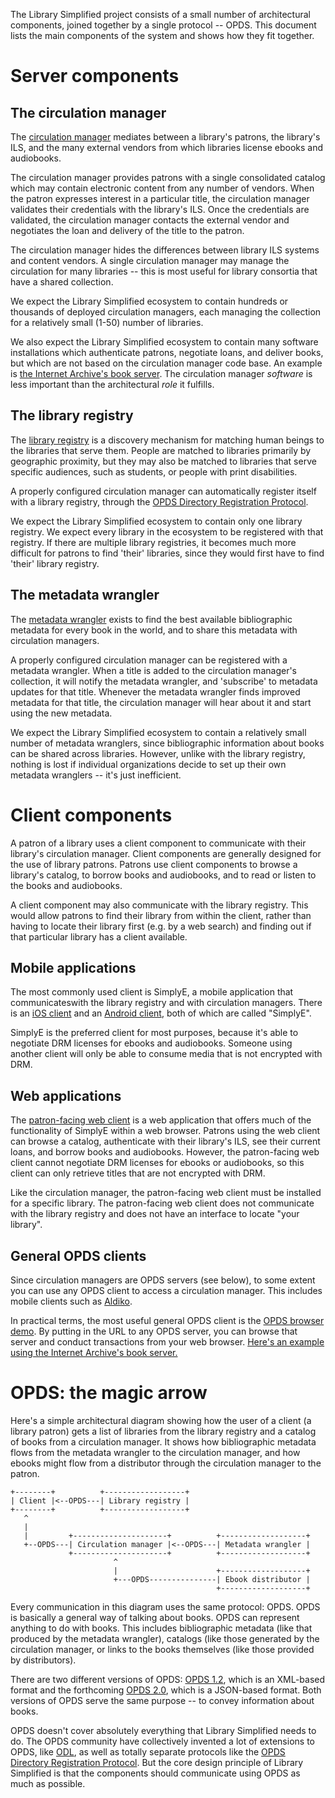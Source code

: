 The Library Simplified project consists of a small number of
architectural components, joined together by a single protocol --
OPDS. This document lists the main components of the system and shows
how they fit together.

# Server components

## The circulation manager

The [circulation
manager](https://github.com/NYPL-Simplified/circulation) mediates
between a library's patrons, the library's ILS, and the many external
vendors from which libraries license ebooks and audiobooks.

The circulation manager provides patrons with a single consolidated
catalog which may contain electronic content from any number of
vendors. When the patron expresses interest in a particular title, the
circulation manager validates their credentials with the library's
ILS. Once the credentials are validated, the circulation manager
contacts the external vendor and negotiates the loan and delivery of
the title to the patron.

The circulation manager hides the differences between library ILS
systems and content vendors. A single circulation manager may manage
the circulation for many libraries -- this is most useful for library
consortia that have a shared collection.

We expect the Library Simplified ecosystem to contain hundreds or
thousands of deployed circulation managers, each managing the
collection for a relatively small (1-50) number of libraries.

We also expect the Library Simplified ecosystem to contain many
software installations which authenticate patrons, negotiate loans,
and deliver books, but which are not based on the circulation manager
code base. An example is [the
Internet Archive's book server](https://bookserver.archive.org/catalog/). The circulation manager _software_ is
less important than the architectural _role_ it fulfills.

## The library registry

The [library
registry](https://github.com/NYPL-Simplified/library_registry) is a
discovery mechanism for matching human beings to the libraries that
serve them. People are matched to libraries primarily by geographic
proximity, but they may also be matched to libraries that serve
specific audiences, such as students, or people with print
disabilities.

A properly configured circulation manager can automatically register
itself with a library registry, through the [OPDS Directory Registration Protocol](https://github.com/NYPL-Simplified/Simplified/wiki/OPDS-Directory-Registration-Protocol).

We expect the Library Simplified ecosystem to contain only one library
registry. We expect every library in the ecosystem to be registered
with that registry. If there are multiple library registries, it
becomes much more difficult for patrons to find 'their' libraries, since they would first have to find 'their' library registry.

## The metadata wrangler

The [metadata
wrangler](https://github.com/NYPL-Simplified/metadata-wrangler) exists
to find the best available bibliographic metadata for every book in
the world, and to share this metadata with circulation managers.

A properly configured circulation manager can be registered with a
metadata wrangler. When a title is added to the circulation manager's
collection, it will notify the metadata wrangler, and 'subscribe' to
metadata updates for that title. Whenever the metadata wrangler finds
improved metadata for that title, the circulation manager will hear
about it and start using the new metadata.

We expect the Library Simplified ecosystem to contain a relatively
small number of metadata wranglers, since bibliographic information
about books can be shared across libraries. However, unlike with the
library registry, nothing is lost if individual organizations decide
to set up their own metadata wranglers -- it's just inefficient.

# Client components

A patron of a library uses a client component to communicate with
their library's circulation manager. Client components are generally
designed for the use of library patrons. Patrons use client components to browse a library's catalog, to borrow books and audiobooks, and to read or listen to the books and audiobooks.

A client component may also communicate with the library registry.
This would allow patrons to find their library from within the client,
rather than having to locate their library first (e.g. by a web search) and finding out if that
particular library has a client available.

## Mobile applications

The most commonly used client is SimplyE, a mobile application that communicateswith the library registry and with circulation managers. There is an [iOS client](https://github.com/NYPL-Simplified/Simplified-iOS) and an [Android client](https://github.com/NYPL-Simplified/Simplified-Android), both of which are called "SimplyE".

SimplyE is the preferred client for most purposes, because it's able
to negotiate DRM licenses for ebooks and audiobooks. Someone using
another client will only be able to consume media that is not
encrypted with DRM.

## Web applications 

The [patron-facing web client](https://github.com/NYPL-Simplified/circulation-patron-web) is a web application that offers much of the functionality of SimplyE within a web browser. Patrons using the web client can browse a catalog, authenticate with their library's ILS, see their current loans, and borrow books and audiobooks. However, the patron-facing web client cannot negotiate DRM licenses for ebooks or audiobooks, so this client can only retrieve titles that are not encrypted with DRM.

Like the circulation manager, the patron-facing web client must be installed for a specific library. The patron-facing web client does not communicate with the library registry and does not have an interface to locate "your library".

## General OPDS clients

Since circulation managers are OPDS servers (see below), to some
extent you can use any OPDS client to access a circulation
manager. This includes mobile clients such as [Aldiko](http://www.aldiko.com/).

In practical terms, the most useful general OPDS client is the [OPDS browser demo](http://opds-browser-demo.herokuapp.com/). By putting in the URL to any OPDS server, you can browse that server and conduct transactions from your web browser. [Here's an example using the Internet Archive's book server.](http://opds-browser-demo.herokuapp.com/collection/https%3A%2F%2Fbookserver.archive.org%2Fcatalog%2F/)

# OPDS: the magic arrow

Here's a simple architectural diagram showing how the user of a client
(a library patron) gets a list of libraries from the library registry
and a catalog of books from a circulation manager. It shows how
bibliographic metadata flows from the metadata wrangler to the
circulation manager, and how ebooks might flow from a distributor
through the circulation manager to the patron.

```                 
+--------+          +------------------+
| Client |<--OPDS---| Library registry |
+--------+          +------------------+  
   ^            
   |
   |         +---------------------+          +-------------------+
   +--OPDS---| Circulation manager |<--OPDS---| Metadata wrangler |
             +---------------------+          +-------------------+
                       ^ 
                       |                      +-------------------+
                       +---OPDS---------------| Ebook distributor |
                                              +-------------------+
```

Every communication in this diagram uses the same protocol: OPDS. OPDS is basically a general way of talking about books. OPDS can represent anything to do with  books. This includes bibliographic metadata (like that produced by the metadata wrangler), catalogs (like those generated by the circulation manager, or links to the books themselves (like those provided by distributors).

There are two different versions of OPDS: [OPDS 1.2](https://github.com/opds-community/opds-revision/blob/master/opds-1.2.md), which is an XML-based format and the forthcoming [OPDS 2.0](https://github.com/opds-community/opds-revision/blob/master/opds-2.0.md), which is a JSON-based format. Both versions of OPDS serve the same purpose -- to convey information about books.

OPDS doesn't cover absolutely everything that Library Simplified needs
to do. The OPDS community have collectively invented a lot of extensions to OPDS, like [ODL](https://drafts.opds.io/odl-1.0), as well as totally
separate protocols like the [OPDS Directory Registration
Protocol](https://github.com/NYPL-Simplified/Simplified/wiki/OPDS-Directory-Registration-Protocol). But
the core design principle of Library Simplified is that the components
should communicate using OPDS as much as possible.

